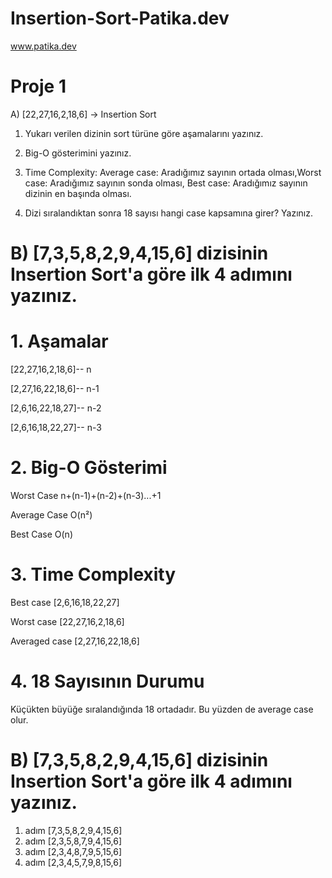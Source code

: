 # Insertion-Sort-Patika.dev

www.patika.dev

# Proje 1
A) [22,27,16,2,18,6] -> Insertion Sort

1. Yukarı verilen dizinin sort türüne göre aşamalarını yazınız.

2. Big-O gösterimini yazınız.

3. Time Complexity: Average case: Aradığımız sayının ortada olması,Worst case: Aradığımız sayının sonda olması, Best case: Aradığımız sayının dizinin en başında olması.

4. Dizi sıralandıktan sonra 18 sayısı hangi case kapsamına girer? Yazınız. 

# B) [7,3,5,8,2,9,4,15,6] dizisinin Insertion Sort'a göre ilk 4 adımını yazınız.

# 1. Aşamalar
[22,27,16,2,18,6]-- n

[2,27,16,22,18,6]-- n-1

[2,6,16,22,18,27]-- n-2

[2,6,16,18,22,27]-- n-3

# 2. Big-O Gösterimi 

Worst Case  n+(n-1)+(n-2)+(n-3)...+1

Average Case O(n²)

Best Case O(n)

# 3. Time Complexity

Best case  [2,6,16,18,22,27]

Worst case [22,27,16,2,18,6]

Averaged case [2,27,16,22,18,6]

# 4. 18 Sayısının Durumu
Küçükten büyüğe sıralandığında 18 ortadadır. Bu yüzden de average case olur.

# B) [7,3,5,8,2,9,4,15,6] dizisinin Insertion Sort'a göre ilk 4 adımını yazınız.

1. adım [7,3,5,8,2,9,4,15,6]
2. adım [2,3,5,8,7,9,4,15,6]
3. adım [2,3,4,8,7,9,5,15,6]
4. adım [2,3,4,5,7,9,8,15,6] 
